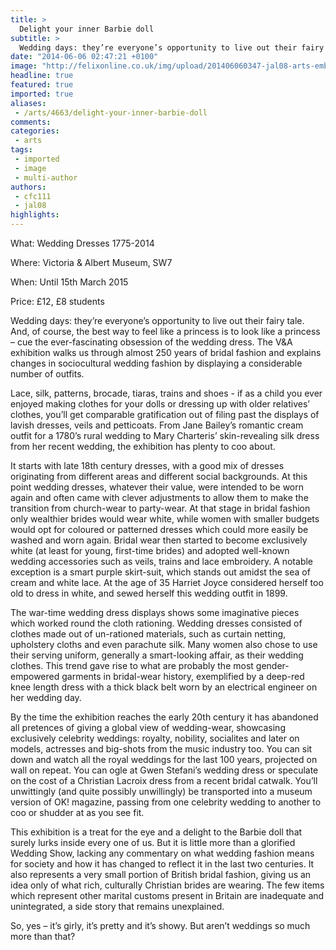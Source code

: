 ```yaml
---
title: >
  Delight your inner Barbie doll
subtitle: >
  Wedding days: they’re everyone’s opportunity to live out their fairy tale. And, of course, the best way to feel like a princess is to look like a princess – cue the ever-fascinating obsession of the wedding dress.
date: "2014-06-06 02:47:21 +0100"
image: "http://felixonline.co.uk/img/upload/201406060347-jal08-arts-embroidered_silk_satin_wedding_dress_designed_by_norman_hartnell_1933_given_and_worn_by_margaret_duchess_of_argyll_cillustrated_london_news_ltd-mary_evans_jpg_610x610_q85.jpg"
headline: true
featured: true
imported: true
aliases:
 - /arts/4663/delight-your-inner-barbie-doll
comments:
categories:
 - arts
tags:
 - imported
 - image
 - multi-author
authors:
 - cfc111
 - jal08
highlights:
---
```


What: Wedding Dresses 1775-2014

Where: Victoria & Albert Museum, SW7

When: Until 15th March 2015

Price: £12, £8 students

Wedding days: they’re everyone’s opportunity to live out their fairy tale. And, of course, the best way to feel like a princess is to look like a princess – cue the ever-fascinating obsession of the wedding dress. The V&A exhibition walks us through almost 250 years of bridal fashion and explains changes in sociocultural wedding fashion by displaying a considerable number of outfits.

Lace, silk, patterns, brocade, tiaras, trains and shoes - if as a child you ever enjoyed making clothes for your dolls or dressing up with older relatives’ clothes, you’ll get comparable gratification out of filing past the displays of lavish dresses, veils and petticoats. From Jane Bailey’s romantic cream outfit for a 1780’s rural wedding to Mary Charteris’ skin-revealing silk dress from her recent wedding, the exhibition has plenty to coo about.

It starts with late 18th century dresses, with a good mix of dresses originating from different areas and different social backgrounds. At this point wedding dresses, whatever their value, were intended to be worn again and often came with clever adjustments to allow them to make the transition from church-wear to party-wear. At that stage in bridal fashion only wealthier brides would wear white, while women with smaller budgets would opt for coloured or patterned dresses which could more easily be washed and worn again. Bridal wear then started to become exclusively white (at least for young, first-time brides) and adopted well-known wedding accessories such as veils, trains and lace embroidery. A notable exception is a smart purple skirt-suit, which stands out amidst the sea of cream and white lace. At the age of 35 Harriet Joyce considered herself too old to dress in white, and sewed herself this wedding outfit in 1899.

The war-time wedding dress displays shows some imaginative pieces which worked round the cloth rationing. Wedding dresses consisted of clothes made out of un-rationed materials, such as curtain netting, upholstery cloths and even parachute silk. Many women also chose to use their serving uniform, generally a smart-looking affair, as their wedding clothes. This trend gave rise to what are probably the most gender-empowered garments in bridal-wear history, exemplified by a deep-red knee length dress with a thick black belt worn by an electrical engineer on her wedding day.

By the time the exhibition reaches the early 20th century it has abandoned all pretences of giving a global view of wedding-wear, showcasing exclusively celebrity weddings: royalty, nobility, socialites and later on models, actresses and big-shots from the music industry too. You can sit down and watch all the royal weddings for the last 100 years, projected on wall on repeat. You can ogle at Gwen Stefani’s wedding dress or speculate on the cost of a Christian Lacroix dress from a recent bridal catwalk. You’ll unwittingly (and quite possibly unwillingly) be transported into a museum version of OK! magazine, passing from one celebrity wedding to another to coo or shudder at as you see fit.

This exhibition is a treat for the eye and a delight to the Barbie doll that surely lurks inside every one of us. But it is little more than a glorified Wedding Show, lacking any commentary on what wedding fashion means for society and how it has changed to reflect it in the last two centuries. It also represents a very small portion of British bridal fashion, giving us an idea only of what rich, culturally Christian brides are wearing. The few items which represent other marital customs present in Britain are inadequate and unintegrated, a side story that remains unexplained.

So, yes – it’s girly, it’s pretty and it’s showy. But aren’t weddings so much more than that?
